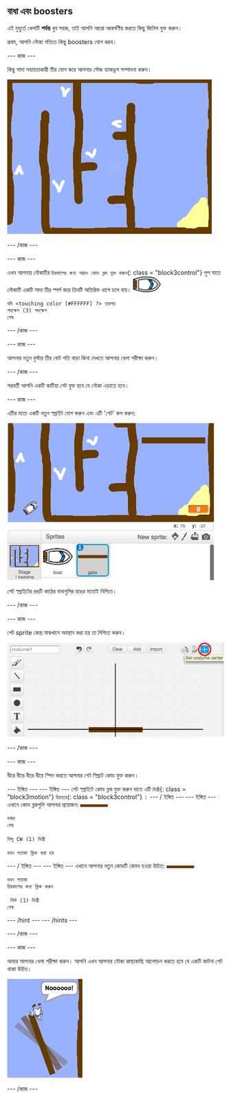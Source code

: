 ## বাধা এবং boosters

এই মুহুর্তে খেলাটি **পর্যন্ত** খুব সহজ, তাই আপনি আরো আকর্ষণীয় করতে কিছু জিনিস যুক্ত করুন।

প্রথম, আপনি নৌকা গতিতে কিছু boosters যোগ করব।

\--- কাজ \---

কিছু সাদা সহায়তাকারী তীর যোগ করে আপনার স্টেজ ব্যাকড্রপ সম্পাদনা করুন।

![screenshot](images/boat-boost.png)

\--- /কাজ \---

\--- কাজ \---

এখন আপনার নৌকাটির `চিরকালের জন্য আরও কোড ব্লক যুক্ত করুন`{: class = "block3control"} লুপ যাতে নৌকাটি একটি সাদা তীর স্পর্শ করে তিনটি অতিরিক্ত ধাপে চলে যায়। ![নৌকা-পরী](images/boat_resize.png)

```blocks3
যদি <touching color [#FFFFFF] ?> তারপর
পদক্ষেপ (3) পদক্ষেপ
শেষ
```

\--- /কাজ \---

\--- কাজ \---

আপনার নতুন বুস্টার তীর বোট গতি বাড়া কিনা দেখতে আপনার খেলা পরীক্ষা করুন।

\--- /কাজ \---

পরবর্তী আপনি একটি কাটিয়া গেট যুক্ত হবে যে নৌকা এড়াতে হবে।

\--- কাজ \---

এটির মতো একটি নতুন স্প্রাইট যোগ করুন এবং এটি 'গেট' কল করুন:

![screenshot](images/boat-gate.png)

গেট স্প্রাইটের রঙটি কাঠের বাধাগুলির রঙের মতোই নিশ্চিত।

\--- /কাজ \---

\--- কাজ \---

গেট sprite কেন্দ্র মাঝখানে অবস্থান করা হয় তা নিশ্চিত করুন।

![screenshot](images/boat-center.png)

\--- /কাজ \---

\--- কাজ \---

ধীরে ধীরে ধীরে ধীরে স্পিন করতে আপনার গেট স্প্রিটে কোড যুক্ত করুন।

\--- ইঙ্গিত \--- \--- ইঙ্গিত \--- গেট স্প্রাইটে কোড ব্লক যুক্ত করুন যাতে এটি `ডিগ্রী`{: class = "block3motion"} `চিরতরে`{: class = "block3control"} । \--- / ইঙ্গিত \--- \--- ইঙ্গিত \--- এখানে কোড ব্লকগুলি আপনার প্রয়োজন: ![গেট](images/gate.png)

```blocks3
সর্বদা
শেষ

বিন্দু CW (1) ডিগ্রী

যখন পতাকা ক্লিক করা হয়
```

\--- / ইঙ্গিত \--- \--- ইঙ্গিত \--- এখানে আপনার নতুন কোডটি কেমন হওয়া উচিত: ![গেট](images/gate.png)

```blocks3
যখন পতাকা
চিরকালের জন্য ক্লিক করুন

 সিউ (1) ডিগ্রী
শেষ
```

\--- /hint \--- \--- /hints \---

\--- /কাজ \---

\--- কাজ \---

আবার আপনার খেলা পরীক্ষা করুন। আপনি এখন আপনার নৌকা কাছাকাছি আলোড়ন করতে হবে যে একটি কাটনা গেট থাকা উচিত।

![screenshot](images/boat-gate-test.png)

\--- /কাজ \---
